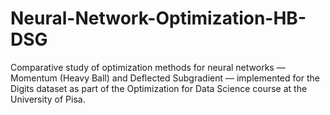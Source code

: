 # Neural-Network-Optimization-HB-DSG
Comparative study of optimization methods for neural networks — Momentum (Heavy Ball) and Deflected Subgradient — implemented for the Digits dataset as part of the Optimization for Data Science course at the University of Pisa.

